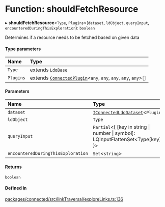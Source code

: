 # Function: shouldFetchResource

▸ **shouldFetchResource**\<`Type`, `Plugins`\>(`dataset`, `ldObject`, `queryInput`, `encounteredDuringThisExploration`): `boolean`

Determines if a resource needs to be fetched based on given data

#### Type parameters

| Name | Type |
| :------ | :------ |
| `Type` | extends `LdoBase` |
| `Plugins` | extends [`ConnectedPlugin`](../interfaces/ConnectedPlugin.md)\<`any`, `any`, `any`, `any`, `any`\>[] |

#### Parameters

| Name | Type |
| :------ | :------ |
| `dataset` | [`IConnectedLdoDataset`](../interfaces/IConnectedLdoDataset.md)\<`Plugins`\> |
| `ldObject` | `Type` |
| `queryInput` | `Partial`\<\{ [key in string \| number \| symbol]: LQInputFlattenSet\<Type[key]\> }\> |
| `encounteredDuringThisExploration` | `Set`\<`string`\> |

#### Returns

`boolean`

#### Defined in

[packages/connected/src/linkTraversal/exploreLinks.ts:136](https://github.com/o-development/ldo/blob/2085e12f9f1a1b9db0429a041343e0568e3bede9/packages/connected/src/linkTraversal/exploreLinks.ts#L136)
